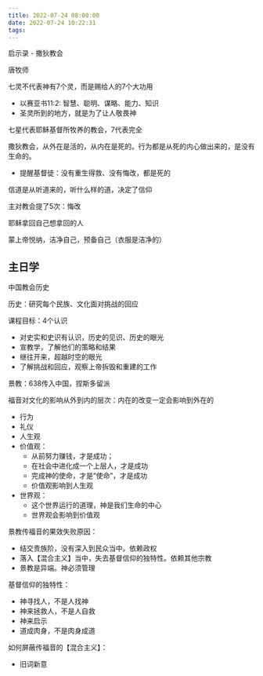 ```yaml
---
title: 2022-07-24 08:00:00
date: 2022-07-24 10:22:31
tags:
---
```




启示录 - 撒狄教会

唐牧师

七灵不代表神有7个灵，而是赐给人的7个大功用

- 以赛亚书11:2:  智慧、聪明、谋略、能力、知识
- 圣灵所到的地方，就是为了让人敬畏神

七星代表耶稣基督所牧养的教会，7代表完全

撒狄教会，从外在是活的，从内在是死的。行为都是从死的内心做出来的，是没有生命的。

- 提醒基督徒：没有重生得救、没有悔改，都是死的



信道是从听道来的，听什么样的道，决定了信仰



主对教会提了5次：悔改



耶稣拿回自己想拿回的人

蒙上帝悦纳，洁净自己，预备自己（衣服是洁净的）









## 主日学

中国教会历史

历史：研究每个民族、文化面对挑战的回应

课程目标：4个认识

- 对史实和史识有认识，历史的见识、历史的眼光
- 宣教学，了解他们的策略和结果
- 继往开来，超越时空的眼光
- 了解挑战和回应，观察上帝拆毁和重建的工作





景教：638传入中国，捏斯多留派

福音对文化的影响从外到内的层次：内在的改变一定会影响到外在的

- 行为
- 礼仪
- 人生观
- 价值观：
  - 从前努力赚钱，才是成功；
  - 在社会中进化成一个上层人，才是成功
  - 完成神的使命，才是“使命”，才是成功
  - 价值观影响到人生观
- 世界观：
  - 这个世界运行的道理，神是我们生命的中心
  - 世界观会影响到价值观



景教传福音的果效失败原因：

- 结交贵族阶，没有深入到民众当中。依赖政权
- 落入【混合主义】当中，失去基督信仰的独特性。依赖其他宗教
- 景教是异端。神必须管理

基督信仰的独特性：

- 神寻找人，不是人找神
- 神来拯救人，不是人自救
- 神来启示
- 道成肉身，不是肉身成道



如何屏蔽传福音的【混合主义】：

- 旧词新意









